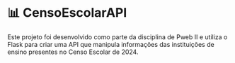 # 📊 CensoEscolarAPI
Este projeto foi desenvolvido como parte da disciplina de Pweb II e utiliza o Flask para criar uma API que manipula informações das instituições de ensino presentes no Censo Escolar de 2024.


